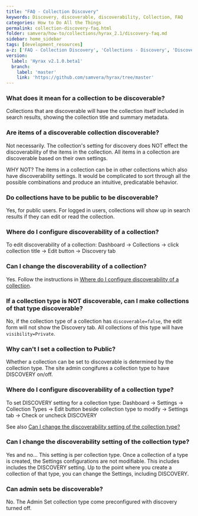 ```yaml
---
title: "FAQ - Collection Discovery"
keywords: Discovery, discoverable, discoverability, Collection, FAQ
categories: How to Do All the Things
permalink: collection-discovery-faq.html
folder: samvera/how-to/collections/hyrax_2.1/discovery-faq.md
sidebar: home_sidebar
tags: [development_resources]
a-z: ['FAQ - Collection Discovery', 'Collections - Discovery', 'Discovery of Collections']
version:
  label: 'Hyrax v2.1.0.beta1'
  branch:
    label: 'master'
    link: 'https://github.com/samvera/hyrax/tree/master'
---
```


### What does it mean for a collection to be discoverable?

Collections that are discoverable will have the collection itself included in search results, showing the collection title and summary metadata.

### Are items of a discoverable collection discoverable?

Not necessarily. The collection's setting for discovery does NOT effect the discoverability of the items in the collection.  All items in a collection are discoverable based on their own settings.

WHY NOT? The items in a collection can be in other collections which also have discoverability settings.  It would be complicated to sort through all the possible combinations and produce an intuitive, predicatable behavior.

### Do collections have to be public to be discoverable?

Yes, for public users.  For logged in users, collections will show up in search results if they can edit or read the collection.

### Where do I configure discoverability of a collection?

To edit discoverability of a collection:  Dashboard -> Collections -> click collection title -> Edit button -> Discovery tab

### Can I change the discoverability of a collection?

Yes.  Follow the instructions in [Where do I configure discoverability of a collection](#where-do-i-configure-discoverability-of-a-collection).

### If a collection type is NOT discoverable, can I make collections of that type discoverable?

No, if the collection type of a collection has `discoverable=false`, the edit form will not show the Discovery tab.  All collections of this type will have `visibility=Private`.

### Why can't I set a collection to Public?

Whether a collection can be set to discoverable is determined by the collection type.  The site admin congifures a collection type to have DISCOVERY on/off.

### Where do I configure discoverability of a collection type?

To set DISCOVERY setting for a collection type: Dashboard -> Settings -> Collection Types -> Edit button beside collection type to modify -> Settings tab -> Check or uncheck DISCOVERY

See also [Can I change the discoverability setting of the collection type?](#can-i-change-the-discoverability-setting-of-the-collection-type)

### Can I change the discoverability setting of the collection type?

Yes and no... This setting is per collection type.  Once a collection of a type is created, the Settings configurations are not modifiable.  This includes includes the DISCOVERY setting.  Up to the point where you create a collection of that type, you can change the Settings, including DISCOVERY.

### Can admin sets be discoverable?

No.  The Admin Set collection type come preconfigured with discovery turned off.
